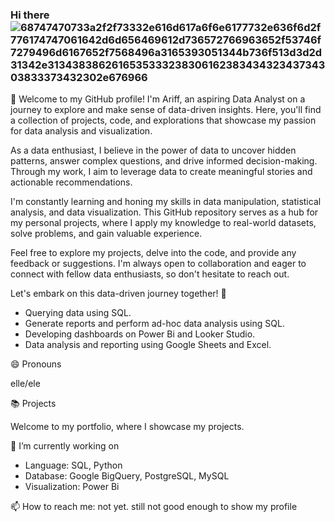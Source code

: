 ### Hi there ![68747470733a2f2f73332e616d617a6f6e6177732e636f6d2f776174747061642d6d656469612d736572766963652f53746f7279496d6167652f7568496a3165393051344b736f513d3d2d31342e313438386261653533323830616238343432343734303833373432302e676966](https://github.com/marswanttobeanalyst/marswanttobeanalyst/assets/141108687/9b81fc6f-5945-4e24-8510-d3f5516cd40c)


👋 Welcome to my GitHub profile! I'm Ariff, an aspiring Data Analyst on a journey to explore and make sense of data-driven insights. Here, you'll find a collection of projects, code, and explorations that showcase my passion for data analysis and visualization.

As a data enthusiast, I believe in the power of data to uncover hidden patterns, answer complex questions, and drive informed decision-making. Through my work, I aim to leverage data to create meaningful stories and actionable recommendations.

I'm constantly learning and honing my skills in data manipulation, statistical analysis, and data visualization. This GitHub repository serves as a hub for my personal projects, where I apply my knowledge to real-world datasets, solve problems, and gain valuable experience.

Feel free to explore my projects, delve into the code, and provide any feedback or suggestions. I'm always open to collaboration and eager to connect with fellow data enthusiasts, so don't hesitate to reach out.

Let's embark on this data-driven journey together! 🚀
- Querying data using SQL.
- Generate reports and perform ad-hoc data analysis using SQL.
- Developing dashboards on Power Bi and Looker Studio.
- Data analysis and reporting using Google Sheets and Excel.

😄 Pronouns

elle/ele

📚 Projects

Welcome to my portfolio, where I showcase my projects.

🔭 I’m currently working on

- Language: SQL, Python
- Database: Google BigQuery, PostgreSQL, MySQL
- Visualization: Power Bi


📫 How to reach me: not yet. still not good enough to show my profile
